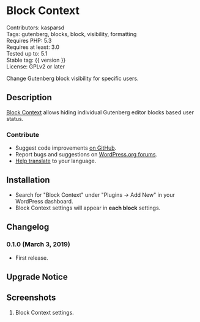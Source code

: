 # Block Context

Contributors: kasparsd  
Tags: gutenberg, blocks, block, visibility, formatting  
Requires PHP: 5.3  
Requires at least: 3.0  
Tested up to: 5.1  
Stable tag: {{ version }}  
License: GPLv2 or later  

Change Gutenberg block visibility for specific users.


## Description

[Block Context](https://blockcontext.com) allows hiding individual Gutenberg editor blocks based user status.


### Contribute

- Suggest code improvements [on GitHub](https://github.com/preseto/block-context).
- Report bugs and suggestions on [WordPress.org forums](http://wordpress.org/support/plugin/block-context).
- [Help translate](https://translate.wordpress.org/projects/wp-plugins/block-context) to your language.


## Installation

- Search for "Block Context" under "Plugins → Add New" in your WordPress dashboard.
- Block Context settings will appear in **each block** settings.


## Changelog

### 0.1.0 (March 3, 2019)

- First release.


## Upgrade Notice


## Screenshots

1. Block Context settings.
